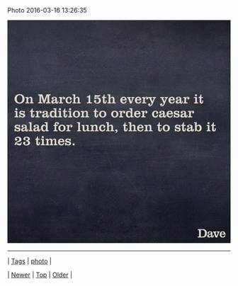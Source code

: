 <!--
title: Photo 2016-03-16 13
date: 2020-06-28T15:27:00.110Z
tags: photo
-->


Photo 2016-03-16 13:26:35

![](141144302999-0.jpg)

<!--BOTTOM-POST-NAVIGATION-->
---

| [Tags](tags.md) | [photo](tag-photo.md) |

| [Newer](141113243894.md) | [Top](index.md) | [Older](141389009799.md) |